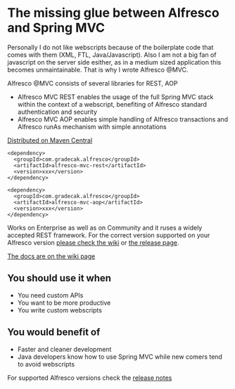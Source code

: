 The missing glue between Alfresco and Spring MVC
===
Personally I do not like webscripts because of the boilerplate code that comes with them (XML, FTL, Java/Javascript). Also I am not a big fan of javascript on the server side esither, as in a medium sized application this becomes unmaintainable. That is why I wrote Alfresco @MVC.

Alfresco @MVC consists of several libraries for REST, AOP
- Alfresco MVC REST enables the usage of the full Spring MVC stack within the context of a webscript, benefiting of Alfresco standard authentication and security
- Alfresco MVC AOP enables simple handling of Alfresco transactions and Alfresco runAs mechanism with simple annotations

[Distributed on Maven Central](https://search.maven.org/search?q=g:com.gradecak.alfresco-mvc)

```
<dependency>
  <groupId>com.gradecak.alfresco</groupId>
  <artifactId>alfresco-mvc-rest</artifactId>
  <version>xxx</version>
</dependency>

<dependency>
  <groupId>com.gradecak.alfresco</groupId>
  <artifactId>alfresco-mvc-aop</artifactId>
  <version>xxx</version>
</dependency>
```

Works on Enterprise as well as on Community and it ruses a widely accepted REST framework. 
For the correct version supported on your Alfresco version [please check the wiki](https://github.com/dgradecak/alfresco-mvc/wiki) or 
[the release page](https://github.com/dgradecak/alfresco-mvc/releases).

[The docs are on the wiki page](https://github.com/dgradecak/alfresco-mvc/wiki)

You should use it when
-
- You need custom APIs
- You want to be more productive
- You write custom webscripts

You would benefit of
-
- Faster and cleaner development
- Java developers know how to use Spring MVC while new comers tend to avoid webscripts


For supported Alfresco versions check the [release notes](https://github.com/dgradecak/alfresco-mvc/releases)

